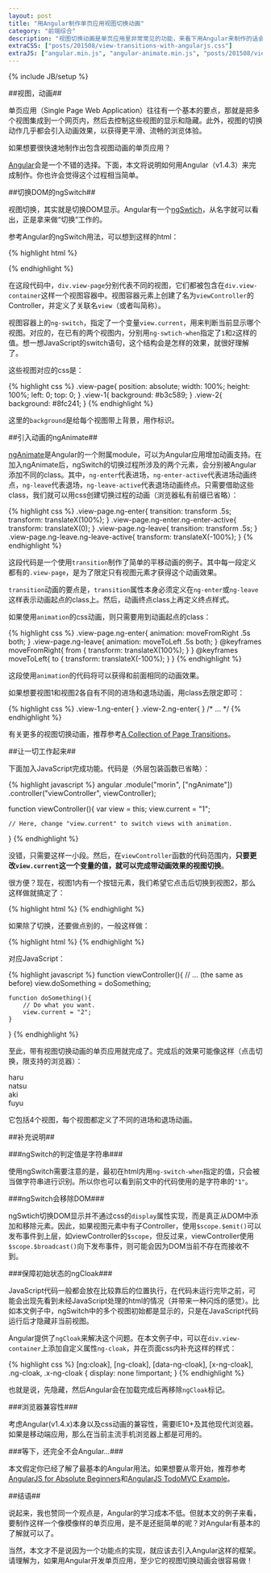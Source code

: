 ```yaml
---
layout: post
title: "用Angular制作单页应用视图切换动画"
category: "前端综合"
description: "视图切换动画是单页应用里非常常见的功能，来看下用Angular来制作的话会怎样吧！"
extraCSS: ["posts/201508/view-transitions-with-angularjs.css"]
extraJS: ["angular.min.js", "angular-animate.min.js", "posts/201508/view-transitions-with-angularjs.js"]
---
```

{% include JB/setup %}

##视图，动画##

单页应用（Single Page Web Application）往往有一个基本的要点，那就是把多个视图集成到一个网页内，然后去控制这些视图的显示和隐藏。此外，视图的切换动作几乎都会引入动画效果，以获得更平滑、流畅的浏览体验。

如果想要很快速地制作出包含视图动画的单页应用？

[Angular][]会是一个不错的选择。下面，本文将说明如何用Angular（v1.4.3）来完成制作。你也许会觉得这个过程相当简单。

##切换DOM的ngSwitch##

视图切换，其实就是切换DOM显示。Angular有一个[ngSwtich][]，从名字就可以看出，正是拿来做“切换”工作的。

参考Angular的ngSwitch用法，可以想到这样的html：

{% highlight html %}
<body ng-app="morin" ng-strict-di>
<div class="view-container" ng-controller="viewController as view" ng-switch="view.current">
    <div class="view-page view-1" ng-switch-when="1"></div>
    <div class="view-page view-2" ng-switch-when="2"></div>
</div>
<!-- scripts -->
</body>
{% endhighlight %}

在这段代码中，`div.view-page`分别代表不同的视图，它们都被包含在`div.view-container`这样一个视图容器中。视图容器元素上创建了名为`viewController`的Controller，并定义了关联名`view`（或者叫简称）。

视图容器上的`ng-switch`，指定了一个变量`view.current`，用来判断当前显示哪个视图。对应的，在已有的两个视图内，分别用`ng-swtich-when`指定了`1`和`2`这样的值。想一想JavaScript的switch语句，这个结构会是怎样的效果，就很好理解了。

这些视图对应的css是：

{% highlight css %}
.view-page{
    position: absolute;
    width: 100%;
    height: 100%;
    left: 0;
    top: 0;
}
.view-1{
    background: #b3c589;
}
.view-2{
    background: #8fc241;
}
{% endhighlight %}

这里的`background`是给每个视图带上背景，用作标识。 

##引入动画的ngAnimate##

[ngAnimate][]是Angular的一个附属module，可以为Angular应用增加动画支持。在加入ngAnimate后，ngSwitch的切换过程所涉及的两个元素，会分别被Angular添加不同的class。其中，`ng-enter`代表进场，`ng-enter-active`代表进场动画终点，`ng-leave`代表退场，`ng-leave-active`代表退场动画终点。只需要借助这些class，我们就可以用css创建切换过程的动画（浏览器私有前缀已省略）：

{% highlight css %}
.view-page.ng-enter{
    transition: transform .5s;
    transform: translateX(100%);
}
.view-page.ng-enter.ng-enter-active{
    transform: translateX(0);
}
.view-page.ng-leave{
    transition: transform .5s;
}
.view-page.ng-leave.ng-leave-active{
    transform: translateX(-100%);
}
{% endhighlight %}

这段代码是一个使用`transition`制作了简单的平移动画的例子。其中每一段定义都有的`.view-page`，是为了限定只有视图元素才获得这个动画效果。

`transition`动画的要点是，`transition`属性本身必须定义在`ng-enter`或`ng-leave`这样表示动画起点的class上。然后，动画终点class上再定义终点样式。

如果使用`animation`的css动画，则只需要用到动画起点的class：

{% highlight css %}
.view-page.ng-enter{
    animation: moveFromRight .5s both;
}
.view-page.ng-leave{
    animation: moveToLeft .5s both;
}
@keyframes moveFromRight{
    from { transform: translateX(100%); }
}
@keyframes moveToLeft{
    to { transform: translateX(-100%); }
}
{% endhighlight %}

这段使用`animation`的代码将可以获得和前面相同的动画效果。

如果想要视图1和视图2各自有不同的进场和退场动画，用class去限定即可：

{% highlight css %}
.view-1.ng-enter{ }
.view-2.ng-enter{ }
/* ... */
{% endhighlight %}

有关更多的视图切换动画，推荐参考[A Collection of Page Transitions][]。

##让一切工作起来##

下面加入JavaScript完成功能。代码是（外层包装函数已省略）：

{% highlight javascript %}
angular
    .module("morin", ["ngAnimate"])
    .controller("viewController", viewController);

function viewController(){
    var view = this;
    view.current = "1";

    // Here, change "view.current" to switch views with animation.
}
{% endhighlight %}

没错，只需要这样一小段。然后，在`viewController`函数的代码范围内，**只要更改`view.current`这一个变量的值，就可以完成带动画效果的视图切换**。

很方便？现在，视图1内有一个按钮元素，我们希望它点击后切换到视图2，那么这样做就搞定了：

{% highlight html %}
<a class="m-btn" href="javascript:" ng-click="view.current='2'"></a>
{% endhighlight %}

如果除了切换，还要做点别的，一般这样做：

{% highlight html %}
<a class="m-btn" href="javascript:" ng-click="view.doSomething()"></a>
{% endhighlight %}

对应JavaScript：

{% highlight javascript %}
function viewController(){
    // ... (the same as before)
    view.doSomething = doSomething;

    function doSomething(){
        // Do what you want.
        view.current = "2";
    }
}
{% endhighlight %}

至此，带有视图切换动画的单页应用就完成了。完成后的效果可能像这样（点击切换，限支持的浏览器）：

<div class="post_display angular-app" ng-app="morin" ng-strict-di>
    <div class="view-container" ng-controller="viewController as view" ng-switch="view.current" ng-cloak>
        <div class="view-page view-1" ng-switch-when="haru" ng-click="view.next()">
            haru
        </div>
        <div class="view-page view-2" ng-switch-when="natsu" ng-click="view.next()">
            natsu
        </div>
        <div class="view-page view-3" ng-switch-when="aki" ng-click="view.next()">
            aki
        </div>
        <div class="view-page view-4" ng-switch-when="fuyu" ng-click="view.next()">
            fuyu
        </div>
    </div>
</div>

它包括4个视图，每个视图都定义了不同的进场和退场动画。

##补充说明##

###ngSwitch的判定值是字符串###

使用ngSwitch需要注意的是，最初在html内用`ng-switch-when`指定的值，只会被当做字符串进行识别。所以你也可以看到前文中的代码使用的是字符串的`"1"`。

###ngSwitch会移除DOM###

ngSwtich切换DOM显示并不通过css的`display`属性实现，而是真正从DOM中添加和移除元素。因此，如果视图元素中有子Controller，使用`$scope.$emit()`可以发布事件到上层，如viewController的`$scope`，但反过来，viewController使用`$scope.$broadcast()`向下发布事件，则可能会因为DOM当前不存在而接收不到。

###保障初始状态的ngCloak###

JavaScript代码一般都会放在比较靠后的位置执行，在代码未运行完毕之前，可能会出现先看到未经JavaScript处理的html的情况（并带来一种闪烁的感觉）。比如本文例子中，ngSwitch中的多个视图初始都是显示的，只是在JavaScript代码运行后才隐藏非当前视图。

Angular提供了`ngCloak`来解决这个问题。在本文例子中，可以在`div.view-container`上添加自定义属性`ng-cloak`，并在页面css内补充这样的样式：

{% highlight css %}
[ng\:cloak], [ng-cloak], [data-ng-cloak], [x-ng-cloak], .ng-cloak, .x-ng-cloak {
  display: none !important;
}
{% endhighlight %}

也就是说，先隐藏，然后Angular会在加载完成后再移除`ngCloak`标记。

###浏览器兼容性###

考虑Angular(v1.4.x)本身以及css动画的兼容性，需要IE10+及其他现代浏览器。如果是移动端应用，那么在当前主流手机浏览器上都是可用的。

###等下，还完全不会Angular...###

本文假定你已经了解了最基本的Angular用法。如果想要从零开始，推荐参考[AngularJS for Absolute Beginners][]和[AngularJS TodoMVC Example][]。

##结语##

说起来，我也赞同一个观点是，Angular的学习成本不低。但就本文的例子来看，要制作这样一个像模像样的单页应用，是不是还挺简单的呢？对Angular有基本的了解就可以了。

当然，本文才不是说因为一个功能点的实现，就应该去引入Angular这样的框架。请理解为，如果用Angular开发单页应用，至少它的视图切换动画会很容易做！

[Angular]: https://angularjs.org/ "AngularJS — Superheroic JavaScript MVW Framework"
[ngSwtich]: https://docs.angularjs.org/api/ng/directive/ngSwitch "AngularJS: API: ngSwitch"
[ngAnimate]: https://docs.angularjs.org/api/ngAnimate "AngularJS: API: ngAnimate"
[A Collection of Page Transitions]: http://tympanus.net/Development/PageTransitions/ "A Collection of Page Transitions"
[AngularJS for Absolute Beginners]:http://medialoot.com/blog/angularjs-for-absolute-beginners/ "AngularJS for Absolute Beginners : Medialoot"
[AngularJS TodoMVC Example]: https://github.com/tastejs/todomvc/tree/gh-pages/examples/angularjs "AngularJS TodoMVC Example"
